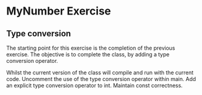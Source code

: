 # MyNumber Exercise
## Type conversion
The starting point for this exercise is the completion of the previous exercise.  The objective is to complete the class, by adding a type conversion operator. 

Whilst the current version of the class will compile and run with the current code.  Uncomment the use of the type conversion operator within main.  Add an explicit type conversion operator to int.  Maintain const correctness.


